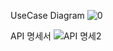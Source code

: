 UseCase Diagram
![0](https://github.com/watual/spartaAssignment/assets/48233467/76898fbd-1f2c-4925-970f-4ebb685104f6)


API 명세서
![API 명세2](https://github.com/watual/spartaAssignment/assets/48233467/d0325679-9fc2-4b82-96bb-36f1c9be8efb)
